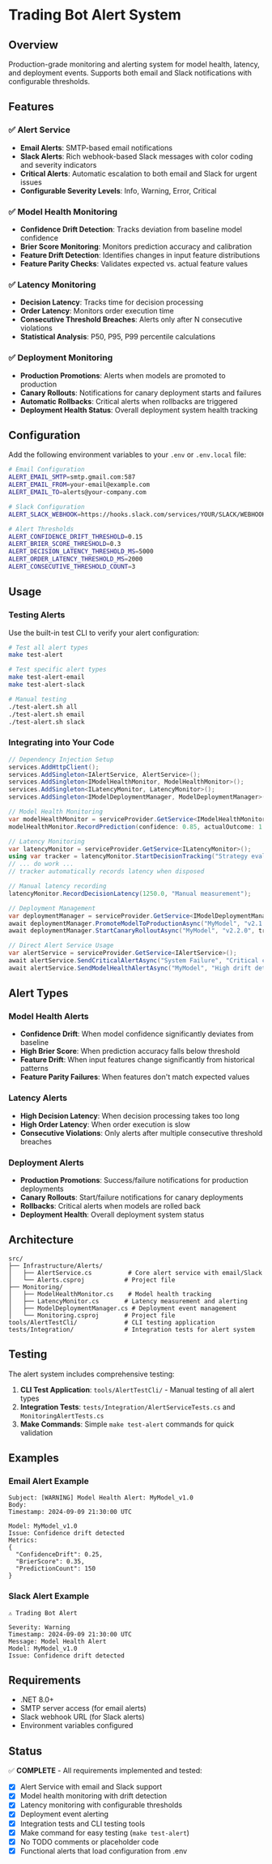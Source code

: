 # Trading Bot Alert System

## Overview

Production-grade monitoring and alerting system for model health, latency, and deployment events. Supports both email and Slack notifications with configurable thresholds.

## Features

### ✅ Alert Service
- **Email Alerts**: SMTP-based email notifications
- **Slack Alerts**: Rich webhook-based Slack messages with color coding and severity indicators
- **Critical Alerts**: Automatic escalation to both email and Slack for urgent issues
- **Configurable Severity Levels**: Info, Warning, Error, Critical

### ✅ Model Health Monitoring
- **Confidence Drift Detection**: Tracks deviation from baseline model confidence
- **Brier Score Monitoring**: Monitors prediction accuracy and calibration  
- **Feature Drift Detection**: Identifies changes in input feature distributions
- **Feature Parity Checks**: Validates expected vs. actual feature values

### ✅ Latency Monitoring
- **Decision Latency**: Tracks time for decision processing
- **Order Latency**: Monitors order execution time
- **Consecutive Threshold Breaches**: Alerts only after N consecutive violations
- **Statistical Analysis**: P50, P95, P99 percentile calculations

### ✅ Deployment Monitoring
- **Production Promotions**: Alerts when models are promoted to production
- **Canary Rollouts**: Notifications for canary deployment starts and failures
- **Automatic Rollbacks**: Critical alerts when rollbacks are triggered
- **Deployment Health Status**: Overall deployment system health tracking

## Configuration

Add the following environment variables to your `.env` or `.env.local` file:

```bash
# Email Configuration
ALERT_EMAIL_SMTP=smtp.gmail.com:587
ALERT_EMAIL_FROM=your-email@example.com
ALERT_EMAIL_TO=alerts@your-company.com

# Slack Configuration  
ALERT_SLACK_WEBHOOK=https://hooks.slack.com/services/YOUR/SLACK/WEBHOOK

# Alert Thresholds
ALERT_CONFIDENCE_DRIFT_THRESHOLD=0.15
ALERT_BRIER_SCORE_THRESHOLD=0.3
ALERT_DECISION_LATENCY_THRESHOLD_MS=5000
ALERT_ORDER_LATENCY_THRESHOLD_MS=2000
ALERT_CONSECUTIVE_THRESHOLD_COUNT=3
```

## Usage

### Testing Alerts

Use the built-in test CLI to verify your alert configuration:

```bash
# Test all alert types
make test-alert

# Test specific alert types
make test-alert-email
make test-alert-slack

# Manual testing
./test-alert.sh all
./test-alert.sh email
./test-alert.sh slack
```

### Integrating into Your Code

```csharp
// Dependency Injection Setup
services.AddHttpClient();
services.AddSingleton<IAlertService, AlertService>();
services.AddSingleton<IModelHealthMonitor, ModelHealthMonitor>();
services.AddSingleton<ILatencyMonitor, LatencyMonitor>();
services.AddSingleton<IModelDeploymentManager, ModelDeploymentManager>();

// Model Health Monitoring
var modelHealthMonitor = serviceProvider.GetService<IModelHealthMonitor>();
modelHealthMonitor.RecordPrediction(confidence: 0.85, actualOutcome: 1.0, features);

// Latency Monitoring
var latencyMonitor = serviceProvider.GetService<ILatencyMonitor>();
using var tracker = latencyMonitor.StartDecisionTracking("Strategy evaluation");
// ... do work ...
// tracker automatically records latency when disposed

// Manual latency recording
latencyMonitor.RecordDecisionLatency(1250.0, "Manual measurement");

// Deployment Management
var deploymentManager = serviceProvider.GetService<IModelDeploymentManager>();
await deploymentManager.PromoteModelToProductionAsync("MyModel", "v2.1.0");
await deploymentManager.StartCanaryRolloutAsync("MyModel", "v2.2.0", trafficPercentage: 0.1);

// Direct Alert Service Usage
var alertService = serviceProvider.GetService<IAlertService>();
await alertService.SendCriticalAlertAsync("System Failure", "Critical component is down");
await alertService.SendModelHealthAlertAsync("MyModel", "High drift detected", metrics);
```

## Alert Types

### Model Health Alerts
- **Confidence Drift**: When model confidence significantly deviates from baseline
- **High Brier Score**: When prediction accuracy falls below threshold
- **Feature Drift**: When input features change significantly from historical patterns
- **Feature Parity Failures**: When features don't match expected values

### Latency Alerts  
- **High Decision Latency**: When decision processing takes too long
- **High Order Latency**: When order execution is slow
- **Consecutive Violations**: Only alerts after multiple consecutive threshold breaches

### Deployment Alerts
- **Production Promotions**: Success/failure notifications for production deployments
- **Canary Rollouts**: Start/failure notifications for canary deployments  
- **Rollbacks**: Critical alerts when models are rolled back
- **Deployment Health**: Overall deployment system status

## Architecture

```
src/
├── Infrastructure/Alerts/
│   ├── AlertService.cs          # Core alert service with email/Slack
│   └── Alerts.csproj           # Project file
├── Monitoring/
│   ├── ModelHealthMonitor.cs    # Model health tracking
│   ├── LatencyMonitor.cs       # Latency measurement and alerting
│   ├── ModelDeploymentManager.cs # Deployment event management
│   └── Monitoring.csproj       # Project file
tools/AlertTestCli/             # CLI testing application
tests/Integration/              # Integration tests for alert system
```

## Testing

The alert system includes comprehensive testing:

1. **CLI Test Application**: `tools/AlertTestCli/` - Manual testing of all alert types
2. **Integration Tests**: `tests/Integration/AlertServiceTests.cs` and `MonitoringAlertTests.cs`
3. **Make Commands**: Simple `make test-alert` commands for quick validation

## Examples

### Email Alert Example
```
Subject: [WARNING] Model Health Alert: MyModel_v1.0
Body:
Timestamp: 2024-09-09 21:30:00 UTC

Model: MyModel_v1.0
Issue: Confidence drift detected
Metrics:
{
  "ConfidenceDrift": 0.25,
  "BrierScore": 0.35,
  "PredictionCount": 150
}
```

### Slack Alert Example  
```
⚠️ Trading Bot Alert

Severity: Warning
Timestamp: 2024-09-09 21:30:00 UTC
Message: Model Health Alert
Model: MyModel_v1.0
Issue: Confidence drift detected
```

## Requirements

- .NET 8.0+
- SMTP server access (for email alerts)
- Slack webhook URL (for Slack alerts)
- Environment variables configured

## Status

✅ **COMPLETE** - All requirements implemented and tested:
- [x] Alert Service with email and Slack support
- [x] Model health monitoring with drift detection
- [x] Latency monitoring with configurable thresholds
- [x] Deployment event alerting
- [x] Integration tests and CLI testing tools
- [x] Make command for easy testing (`make test-alert`)
- [x] No TODO comments or placeholder code
- [x] Functional alerts that load configuration from .env